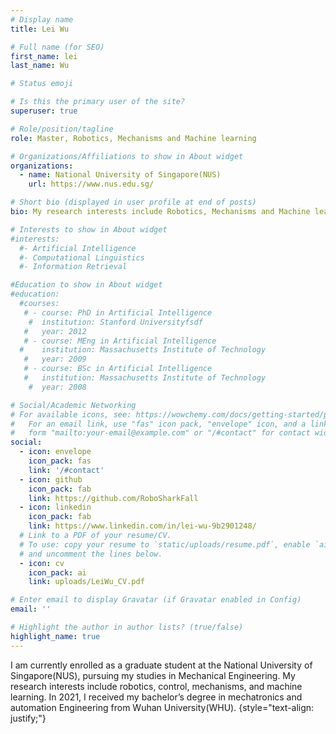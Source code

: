 ```yaml
---
# Display name
title: Lei Wu

# Full name (for SEO)
first_name: lei
last_name: Wu

# Status emoji

# Is this the primary user of the site?
superuser: true

# Role/position/tagline
role: Master, Robotics, Mechanisms and Machine learning

# Organizations/Affiliations to show in About widget
organizations:
  - name: National University of Singapore(NUS)
    url: https://www.nus.edu.sg/

# Short bio (displayed in user profile at end of posts)
bio: My research interests include Robotics, Mechanisms and Machine learning.

# Interests to show in About widget
#interests:
  #- Artificial Intelligence
  #- Computational Linguistics
  #- Information Retrieval

#Education to show in About widget
#education:
  #courses:
   # - course: PhD in Artificial Intelligence
    #  institution: Stanford Universityfsdf
   #   year: 2012
   # - course: MEng in Artificial Intelligence
  #    institution: Massachusetts Institute of Technology
   #   year: 2009
   # - course: BSc in Artificial Intelligence
   #   institution: Massachusetts Institute of Technology
    #  year: 2008

# Social/Academic Networking
# For available icons, see: https://wowchemy.com/docs/getting-started/page-builder/#icons
#   For an email link, use "fas" icon pack, "envelope" icon, and a link in the
#   form "mailto:your-email@example.com" or "/#contact" for contact widget.
social:
  - icon: envelope
    icon_pack: fas
    link: '/#contact'
  - icon: github
    icon_pack: fab
    link: https://github.com/RoboSharkFall
  - icon: linkedin
    icon_pack: fab
    link: https://www.linkedin.com/in/lei-wu-9b2901248/
  # Link to a PDF of your resume/CV.
  # To use: copy your resume to `static/uploads/resume.pdf`, enable `ai` icons in `params.yaml`,
  # and uncomment the lines below.
  - icon: cv
    icon_pack: ai
    link: uploads/LeiWu_CV.pdf

# Enter email to display Gravatar (if Gravatar enabled in Config)
email: ''

# Highlight the author in author lists? (true/false)
highlight_name: true
---
```


I am currently enrolled as a graduate student at the National University of Singapore(NUS), pursuing my studies in Mechanical Engineering. My research interests include robotics, control, mechanisms, and machine learning. In 2021, I received my bachelor’s degree in mechatronics and automation Engineering from Wuhan University(WHU).
{style="text-align: justify;"}
